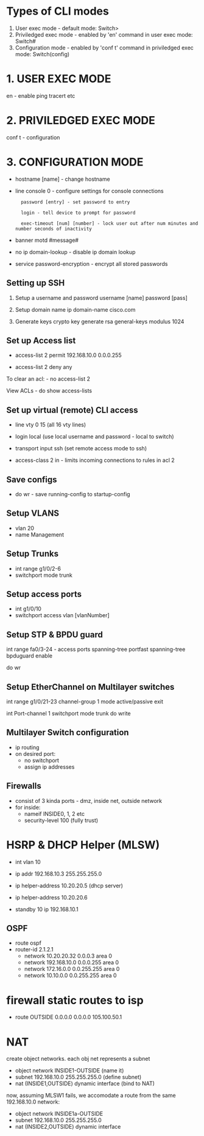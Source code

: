 # Types of CLI modes
1. User exec mode - default mode:                                               Switch>
2. Priviledged exec mode - enabled by 'en' command in user exec mode:           Switch#
3. Configuration mode - enabled by 'conf t' command in priviledged exec mode:   Switch(config)

# 1. USER EXEC MODE

en - enable
ping
tracert etc

# 2. PRIVILEDGED EXEC MODE 

conf t - configuration

# 3. CONFIGURATION MODE

- hostname [name] - change hostname

- line console 0 - configure settings for console connections

        password [entry] - set password to entry

        login - tell device to prompt for password

        exec-timeout [num] [number] - lock user out after num minutes and number seconds of inactivity

- banner motd #message#

- no ip domain-lookup - disable ip domain lookup

- service password-encryption - encrypt all stored passwords

## Setting up SSH
1. Setup a username and password
    username [name] password [pass]

2. Setup domain name
    ip domain-name cisco.com

3. Generate keys
    crypto key generate rsa general-keys modulus 1024

## Set up Access list
- access-list 2 permit 192.168.10.0 0.0.0.255

- access-list 2 deny any

To clear an acl:
    - no access-list 2

View ACLs
    - do show access-lists

## Set up virtual (remote) CLI access
- line vty 0 15 (all 16 vty lines)

- login local (use local username and password - local to switch)

- transport input ssh (set remote access mode to ssh)

- access-class 2 in - limits incoming connections to rules in acl 2

## Save configs
- do wr - save running-config to startup-config

## Setup VLANS
- vlan 20
- name Management

## Setup Trunks
- int range g1/0/2-6
- switchport mode trunk

## Setup access ports
- int g1/0/10
- switchport access vlan [vlanNumber]

## Setup STP & BPDU guard
int range fa0/3-24 - access ports
spanning-tree portfast
spanning-tree bpduguard enable

do wr

## Setup EtherChannel on Multilayer switches
int range g1/0/21-23
channel-group 1 mode active/passive
exit

int Port-channel 1
switchport mode trunk
do write

## Multilayer Switch configuration
- ip routing
- on desired port:
    - no switchport
    - assign ip addresses

## Firewalls
- consist of 3 kinda ports - dmz, inside net, outside network
- for inside:
    - nameif INSIDE0, 1, 2 etc
    - security-level 100 (fully trust)

# HSRP & DHCP Helper (MLSW)
- int vlan 10

- ip addr 192.168.10.3 255.255.255.0
- ip helper-address 10.20.20.5 (dhcp server)
- ip helper-address 10.20.20.6
- standby 10 ip 192.168.10.1

## OSPF
- route ospf
- router-id 2.1.2.1
    - network 10.20.20.32 0.0.0.3 area 0
    - network 192.168.10.0 0.0.0.255 area 0
    - network 172.16.0.0 0.0.255.255 area 0
    - network 10.10.0.0 0.0.255.255 area 0

# firewall static routes to isp
- route OUTSIDE 0.0.0.0 0.0.0.0 105.100.50.1

# NAT
create object networks. each obj net represents a subnet
- object network INSIDE1-OUTSIDE (name it)
- subnet 192.168.10.0 255.255.255.0 (define subnet)
- nat (INSIDE1,OUTSIDE) dynamic interface (bind to NAT)

now, assuming MLSW1 fails, we accomodate a route from the same 192.168.10.0 network:
- object network INSIDE1a-OUTSIDE
- subnet 192.168.10.0 255.255.255.0
- nat (INSIDE2,OUTSIDE) dynamic interface